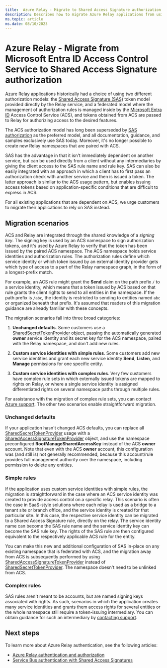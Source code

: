 ```yaml
---
title:  Azure Relay - Migrate to Shared Access Signature authorization
description: Describes how to migrate Azure Relay applications from using Microsoft Entra ID Access Control Service to Shared Access Signature authorization.
ms.topic: article
ms.date: 08/10/2023
---
```


# Azure Relay - Migrate from Microsoft Entra ID Access Control Service to Shared Access Signature authorization

Azure Relay applications historically had a choice of using two different authorization models: the [Shared Access Signature (SAS)](../service-bus-messaging/service-bus-sas.md) token model provided directly by the Relay service, and a federated model where the management of authorization rules is managed inside by the [Microsoft Entra ID](../active-directory/index.yml) Access Control Service (ACS), and tokens obtained from ACS are passed to Relay for authorizing access to the desired features.

The ACS authorization model has long been superseded by [SAS authorization](../service-bus-messaging/service-bus-authentication-and-authorization.md) as the preferred model, and all documentation, guidance, and samples exclusively use SAS today. Moreover, it's no longer possible to create new Relay namespaces that are paired with ACS.

SAS has the advantage in that it isn't immediately dependent on another service, but can be used directly from a client without any intermediaries by giving the client access to the SAS rule name and rule key. SAS can also be easily integrated with an approach in which a client has to first pass an authorization check with another service and then is issued a token. The latter approach is similar to the ACS usage pattern, but enables issuing access tokens based on application-specific conditions that are difficult to express in ACS.

For all existing applications that are dependent on ACS, we urge customers to migrate their applications to rely on SAS instead.

## Migration scenarios

ACS and Relay are integrated through the shared knowledge of a *signing key*. The signing key is used by an ACS namespace to sign authorization tokens, and it's used by Azure Relay to verify that the token has been issued by the paired ACS namespace. The ACS namespace holds service identities and authorization rules. The authorization rules define which service identity or which token issued by an external identity provider gets which type of access to a part of the Relay namespace graph, in the form of a longest-prefix match.

For example, an ACS rule might grant the **Send** claim on the path prefix `/` to a service identity, which means that a token issued by ACS based on that rule grants the client rights to send to all entities in the namespace. If the path prefix is `/abc`, the identity is restricted to sending to entities named `abc` or organized beneath that prefix. It's assumed that readers of this migration guidance are already familiar with these concepts.

The migration scenarios fall into three broad categories:

1.  **Unchanged defaults**. Some customers use a [SharedSecretTokenProvider](/dotnet/api/microsoft.servicebus.sharedsecrettokenprovider) object, passing the automatically generated **owner** service identity and its secret key for the ACS namespace, paired with the Relay namespace, and don't add new rules.

2.  **Custom service identities with simple rules**. Some customers add new service identities and grant each new service identity **Send**, **Listen**, and **Manage** permissions for one specific entity.

3.  **Custom service identities with complex rules**. Very few customers have complex rule sets in which externally issued tokens are mapped to rights on Relay, or where a single service identity is assigned differentiated rights on several namespace paths through multiple rules.

For assistance with the migration of complex rule sets, you can contact [Azure support](https://azure.microsoft.com/support/options/). The other two scenarios enable straightforward migration.

### Unchanged defaults

If your application hasn't changed ACS defaults, you can replace all [SharedSecretTokenProvider](/dotnet/api/microsoft.servicebus.sharedsecrettokenprovider) usage with a [SharedAccessSignatureTokenProvider](/dotnet/api/microsoft.servicebus.sharedaccesssignaturetokenprovider) object, and use the namespace preconfigured **RootManageSharedAccessKey** instead of the ACS **owner** account. Note that even with the ACS **owner** account, this configuration was (and still is) not generally recommended, because this account/rule provides full management authority over the namespace, including permission to delete any entities.

### Simple rules

If the application uses custom service identities with simple rules, the migration is straightforward in the case where an ACS service identity was created to provide access control on a specific relay. This scenario is often the case in SaaS-style solutions where each relay is used as a bridge to a tenant site or branch office, and the service identity is created for that particular site. In this case, the respective service identity can be migrated to a Shared Access Signature rule, directly on the relay. The service identity name can become the SAS rule name and the service identity key can become the SAS rule key. The rights of the SAS rule are then configured equivalent to the respectively applicable ACS rule for the entity.

You can make this new and additional configuration of SAS in-place on any existing namespace that is federated with ACS, and the migration away from ACS is subsequently performed by using [SharedAccessSignatureTokenProvider](/dotnet/api/microsoft.servicebus.sharedaccesssignaturetokenprovider) instead of [SharedSecretTokenProvider](/dotnet/api/microsoft.servicebus.sharedsecrettokenprovider). The namespace doesn't need to be unlinked from ACS.

### Complex rules

SAS rules aren't meant to be accounts, but are named signing keys associated with rights. As such, scenarios in which the application creates many service identities and grants them access rights for several entities or the whole namespace still require a token-issuing intermediary. You can obtain guidance for such an intermediary by [contacting support](https://azure.microsoft.com/support/options/).

## Next steps

To learn more about Azure Relay authentication, see the following articles:

* [Azure Relay authentication and authorization](relay-authentication-and-authorization.md)
* [Service Bus authentication with Shared Access Signatures](../service-bus-messaging/service-bus-sas.md)
